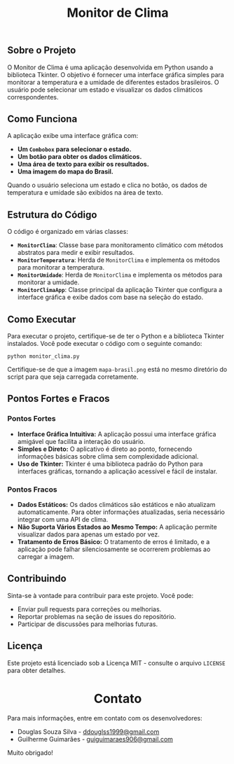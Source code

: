 <!DOCTYPE html>
<html lang="pt-br">
<head>
    <meta charset="UTF-8">
    <meta name="viewport" content="width=device-width, initial-scale=1.0">
   
</head>
<body>
    <header>
        <h1 align="center">Monitor de Clima</h1>
    </header>
    <div class="container">
        <section>
            <h2>Sobre o Projeto</h2>
            <p>O Monitor de Clima é uma aplicação desenvolvida em Python usando a biblioteca Tkinter. O objetivo é fornecer uma interface gráfica simples para monitorar a temperatura e a umidade de diferentes estados brasileiros. O usuário pode selecionar um estado e visualizar os dados climáticos correspondentes.</p>
        </section>

 <section>
            <h2>Como Funciona</h2>
            <p>A aplicação exibe uma interface gráfica com:</p>
            <ul>
                <li><strong>Um <code>Combobox</code> para selecionar o estado.</strong></li>
                <li><strong>Um botão para obter os dados climáticos.</strong></li>
                <li><strong>Uma área de texto para exibir os resultados.</strong></li>
                <li><strong>Uma imagem do mapa do Brasil.</strong></li>
            </ul>
            <p>Quando o usuário seleciona um estado e clica no botão, os dados de temperatura e umidade são exibidos na área de texto.</p>
   </section>

 <section>
            <h2>Estrutura do Código</h2>
            <p>O código é organizado em várias classes:</p>
            <ul>
                <li><strong><code>MonitorClima</code></strong>: Classe base para monitoramento climático com métodos abstratos para medir e exibir resultados.</li>
                <li><strong><code>MonitorTemperatura</code></strong>: Herda de <code>MonitorClima</code> e implementa os métodos para monitorar a temperatura.</li>
                <li><strong><code>MonitorUmidade</code></strong>: Herda de <code>MonitorClima</code> e implementa os métodos para monitorar a umidade.</li>
                <li><strong><code>MonitorClimaApp</code></strong>: Classe principal da aplicação Tkinter que configura a interface gráfica e exibe dados com base na seleção do estado.</li>
            </ul>
        </section>

   <section>
            <h2>Como Executar</h2>
            <p>Para executar o projeto, certifique-se de ter o Python e a biblioteca Tkinter instalados. Você pode executar o código com o seguinte comando:</p>
            <pre><code>python monitor_clima.py</code></pre>
            <p>Certifique-se de que a imagem <code>mapa-brasil.png</code> está no mesmo diretório do script para que seja carregada corretamente.</p>
        </section>

 <section>
            <h2>Pontos Fortes e Fracos</h2>
            <h3>Pontos Fortes</h3>
            <ul>
                <li><strong>Interface Gráfica Intuitiva:</strong> A aplicação possui uma interface gráfica amigável que facilita a interação do usuário.</li>
                <li><strong>Simples e Direto:</strong> O aplicativo é direto ao ponto, fornecendo informações básicas sobre clima sem complexidade adicional.</li>
                <li><strong>Uso de Tkinter:</strong> Tkinter é uma biblioteca padrão do Python para interfaces gráficas, tornando a aplicação acessível e fácil de instalar.</li>
            </ul>

   <h3>Pontos Fracos</h3>
            <ul>
                <li><strong>Dados Estáticos:</strong> Os dados climáticos são estáticos e não atualizam automaticamente. Para obter informações atualizadas, seria necessário integrar com uma API de clima.</li>
                <li><strong>Não Suporta Vários Estados ao Mesmo Tempo:</strong> A aplicação permite visualizar dados para apenas um estado por vez.</li>
                <li><strong>Tratamento de Erros Básico:</strong> O tratamento de erros é limitado, e a aplicação pode falhar silenciosamente se ocorrerem problemas ao carregar a imagem.</li>
            </ul>
        </section>

 <section>
            <h2>Contribuindo</h2>
            <p>Sinta-se à vontade para contribuir para este projeto. Você pode:</p>
            <ul>
                <li>Enviar pull requests para correções ou melhorias.</li>
                <li>Reportar problemas na seção de issues do repositório.</li>
                <li>Participar de discussões para melhorias futuras.</li>
            </ul>
 </section>

 <section>
            <h2>Licença</h2>
            <p>Este projeto está licenciado sob a Licença MIT - consulte o arquivo <code>LICENSE</code> para obter detalhes.</p>
        </section>
    </div>

<footer>
        <h1 align="center">Contato</h1>
        <p align="left">Para mais informações, entre em contato com os desenvolvedores:</p>
        <ul>
            <li>Douglas Souza Silva - <a href="mailto:ddouglss1999@gmail.com">ddouglss1999@gmail.com</a></li>
            <li>Guilherme Guimarães - <a href="mailto:guiguimaraes906@gmail.com">guiguimaraes906@gmail.com</a></li>
            
 </ul>
        <p>Muito obrigado!</p>
    </footer>
</body>
</html>
